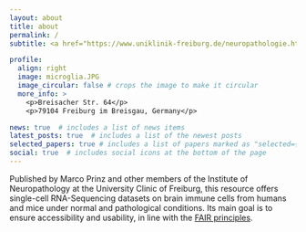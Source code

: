```yaml
---
layout: about
title: about
permalink: /
subtitle: <a href="https://www.uniklinik-freiburg.de/neuropathologie.html">Affiliation</a>. University of Freiburg Medical Center

profile:
  align: right
  image: microglia.JPG
  image_circular: false # crops the image to make it circular
  more_info: >
    <p>Breisacher Str. 64</p>
    <p>79104 Freiburg im Breisgau, Germany</p>

news: true  # includes a list of news items
latest_posts: true  # includes a list of the newest posts
selected_papers: true # includes a list of papers marked as "selected={true}"
social: true  # includes social icons at the bottom of the page
---
```


Published by Marco Prinz and other members of the Institute of Neuropathology at the University Clinic of Freiburg, this resource offers single-cell RNA-Sequencing datasets on brain immune cells from humans and mice under normal and pathological conditions. Its main goal is to ensure accessibility and usability, in line with the [FAIR principles](https://www.go-fair.org/fair-principles/).
